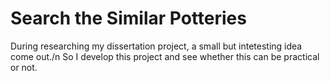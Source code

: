 # Search the Similar Potteries
During researching my dissertation project, a small but intetesting idea come out./n
So I develop this project and see whether this can be practical or not.